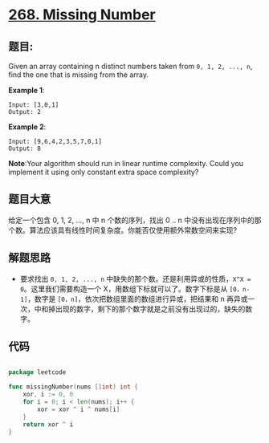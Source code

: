 # [268. Missing Number](https://leetcode.com/problems/missing-number/)


## 题目:

Given an array containing n distinct numbers taken from `0, 1, 2, ..., n`, find the one that is missing from the array.

**Example 1**:

    Input: [3,0,1]
    Output: 2

**Example 2**:

    Input: [9,6,4,2,3,5,7,0,1]
    Output: 8

**Note**:Your algorithm should run in linear runtime complexity. Could you implement it using only constant extra space complexity?


## 题目大意

给定一个包含 0, 1, 2, ..., n 中 n 个数的序列，找出 0 .. n 中没有出现在序列中的那个数。算法应该具有线性时间复杂度。你能否仅使用额外常数空间来实现?



## 解题思路


- 要求找出 `0, 1, 2, ..., n` 中缺失的那个数。还是利用异或的性质，`X^X = 0`。这里我们需要构造一个 X，用数组下标就可以了。数字下标是从 `[0，n-1]`，数字是 `[0，n]`，依次把数组里面的数组进行异或，把结果和 n 再异或一次，中和掉出现的数字，剩下的那个数字就是之前没有出现过的，缺失的数字。


## 代码

```go

package leetcode

func missingNumber(nums []int) int {
	xor, i := 0, 0
	for i = 0; i < len(nums); i++ {
		xor = xor ^ i ^ nums[i]
	}
	return xor ^ i
}

```